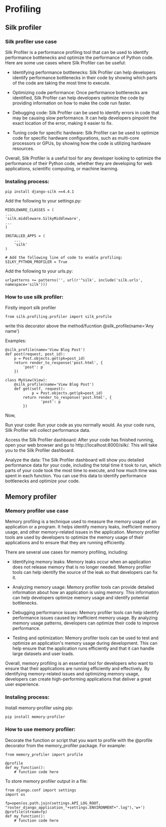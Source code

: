 # Profiling

## Silk profiler

### Silk profiler use case

Silk Profiler is a performance profiling tool that can be used to identify performance bottlenecks and optimize the performance of Python code. Here are some use cases where Silk Profiler can be useful:

* Identifying performance bottlenecks: Silk Profiler can help developers identify performance bottlenecks in their code by showing which parts of the code are taking the most time to execute.

* Optimizing code performance: Once performance bottlenecks are identified, Silk Profiler can help developers optimize the code by providing information on how to make the code run faster.

* Debugging code: Silk Profiler can be used to identify errors in code that may be causing slow performance. It can help developers pinpoint the exact location of the error, making it easier to fix.

* Tuning code for specific hardware: Silk Profiler can be used to optimize code for specific hardware configurations, such as multi-core processors or GPUs, by showing how the code is utilizing hardware resources.

Overall, Silk Profiler is a useful tool for any developer looking to optimize the performance of their Python code, whether they are developing for web applications, scientific computing, or machine learning.

### Instaling process:
    pip install django-silk ==4.4.1

Add the following to your settings.py:

    MIDDLEWARE_CLASSES = (
    ...
    'silk.middleware.SilkyMiddleware',
    ...
    )

    INSTALLED_APPS = (
        ...
        'silk'
    )

    # Add the following line of code to enable profiling:
    SILKY_PYTHON_PROFILER = True

Add the following to your urls.py:

    urlpatterns += patterns('', url(r'^silk', include('silk.urls', namespace='silk')))


### How to use silk profiler:

Firstly import silk profiler

    from silk.profiling.profiler import silk_profile

write this decorator above the method/fucntion @silk_profile(name='Any name')

Examples:

    @silk_profile(name='View Blog Post')
    def post(request, post_id):
        p = Post.objects.get(pk=post_id)
        return render_to_response('post.html', {
            'post': p
        })

    class MyView(View):
        @silk_profile(name='View Blog Post')
        def get(self, request):
                p = Post.objects.get(pk=post_id)
            return render_to_response('post.html', {
                    'post': p
            })

Now,

Run your code: Run your code as you normally would. As your code runs, Silk Profiler will collect performance data.

Access the Silk Profiler dashboard: After your code has finished running, open your web browser and go to http://localhost:8000/silk/. This will take you to the Silk Profiler dashboard.

Analyze the data: The Silk Profiler dashboard will show you detailed performance data for your code, including the total time it took to run, which parts of your code took the most time to execute, and how much time was spent in each function. You can use this data to identify performance bottlenecks and optimize your code.


## Memory profiler

### Memory profiler use case

Memory profiling is a technique used to measure the memory usage of an application or a program. It helps identify memory leaks, inefficient memory usage, and other memory-related issues in the application. Memory profiler tools are used by developers to optimize the memory usage of their applications and to ensure that they are running efficiently.

There are several use cases for memory profiling, including:

* Identifying memory leaks: Memory leaks occur when an application does not release memory that is no longer needed. Memory profiler tools can help identify the source of the leak so that developers can fix it.

* Analyzing memory usage: Memory profiler tools can provide detailed information about how an application is using memory. This information can help developers optimize memory usage and identify potential bottlenecks.

* Debugging performance issues: Memory profiler tools can help identify performance issues caused by inefficient memory usage. By analyzing memory usage patterns, developers can optimize their code to improve performance.

* Testing and optimization: Memory profiler tools can be used to test and optimize an application's memory usage during development. This can help ensure that the application runs efficiently and that it can handle large datasets and user loads.

Overall, memory profiling is an essential tool for developers who want to ensure that their applications are running efficiently and effectively. By identifying memory-related issues and optimizing memory usage, developers can create high-performing applications that deliver a great user experience.

### Instaling process:

Install memory-profiler using pip:

    pip install memory-profiler

### How to use memory profiler:

Decorate the function or script that you want to profile with the @profile decorator from the memory_profiler package. For example:

    from memory_profiler import profile

    @profile
    def my_function():
        # function code here


To store memory profiler output in a file:

    from django.conf import settings
    import os

    fp=open(os.path.join(settings.API_LOG_ROOT, "roster_django_application_"+settings.ENVIRONMENT+".log"),'w+')
    @profile(stream=fp)
    def my_function():
        # function code here
